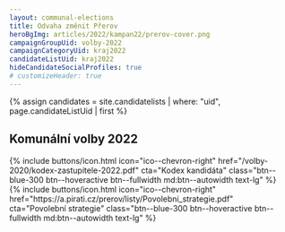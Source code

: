 ```yaml
---
layout: communal-elections
title: Odvaha změnit Přerov
heroBgImg: articles/2022/kampan22/prerov-cover.png
campaignGroupUid: volby-2022
campaignCategoryUid: kraj2022
candidateListUid: kraj2022
hideCandidateSocialProfiles: true
# customizeHeader: true
---
```

{% assign candidates = site.candidatelists | where: "uid", page.candidateListUid | first %}
<!-- {% capture mainContent %}
  <h1 class="head-alt-lg md:head-alt-xl text-center">Komunální volby 2022</h1>
{% endcapture %} -->

<!-- {% capture subContent %}
  <h2 class="head-alt-base md:head-alt-md mt-2 text-center">Šance <strong>změnit budoucnost</strong></h2>
{% endcapture %} -->

<!-- {% include elections-header.html img=page.img bgImg=page.heroBgImg mainContent=mainContent subContent=subContent candidateListNumber=candidates.number %} -->

<h2 class="head-alt-base md:head-alt-md mt-2">Komunální volby 2022</h2>
<div class="mt-4 md:mt-8 space-y-4">
  {% include buttons/icon.html icon="ico--chevron-right" href="/volby-2020/kodex-zastupitele-2022.pdf" cta="Kodex kandidáta" class="btn--blue-300 btn--hoveractive btn--fullwidth md:btn--autowidth text-lg" %}
</div>
<div class="mt-4 md:mt-8 space-y-4">
  {% include buttons/icon.html icon="ico--chevron-right" href="https://a.pirati.cz/prerov/listy/Povolebni_strategie.pdf" cta="Povolební strategie" class="btn--blue-300 btn--hoveractive btn--fullwidth md:btn--autowidth text-lg" %}
</div>
